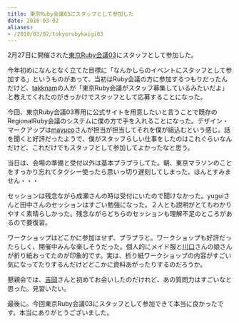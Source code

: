 ```yaml
---
title: 東京Ruby会議03にスタッフとして参加した
date: 2010-03-02
aliases:
- /2010/03/02/tokyorubykaigi03
---
```

2月27日に開催された<a href='http://regional.rubykaigi.org/tokyo03' target='_blank'>東京Ruby会議03</a>にスタッフとして参加した。

今年初めになんとなく立てた目標に「なんかしらのイベントにスタッフとして参加する」というものがあって、当初はRuby会議の方に参加するつもりだったんだけど、<a href='http://d.hatena.ne.jp/takkan_m/' target='_blank'>takknam</a>の人が「東京Ruby会議がスタッフ募集しているみたいだよ」と教えてくれたのがきっかけでスタッフとして応募することになった。

今回、東京Ruby会議03専用に公式サイトを用意したいと言うことで既存のRegionalRuby会議のシステムに僕の方で手を入れることになった。デザイン・マークアップは<a href='http://cocooooooon.com/' target='_blank'>mayuco</a>さんが担当が担当してそれを僕が組込むという感じ。話を聞くと好評だったようで、僕がスタッフらしい仕事をしたのはこれぐらいなんだけど、これだけでもスタッフとして参加してよかったなと思う。

当日は、会場の準備と受付以外は基本プラプラしてた。朝、東京マラソンのことをすっかり忘れてタクシー使ったら思いっ切り遅刻してしまった。ほんとすみません・・・

セッションは残念ながら成瀬さんの時は受付にいたので聞けなかった。yuguiさんと田中さんのセッションはすごい勉強になった。２人とも説明がとてもわかりやすく素晴らしかった。残念ながらどちらのセッションも理解不足のところがあるので要復習。

ワークショップはどこかに参加はせず、プラプラと。ワークショップも好評だったらしく、開催中みんな楽しそうだった。個人的にメイド服と<a href="http://d.hatena.ne.jp/wayaguchi/20100301/1267373357" target='_blank'>川口</a>さんの娘さんが折り紙おってたのが印象的です。実は、折り紙ワークショップの内容がすごい気になってたりするんだけどどこかに資料あがったりするのだろうか。

懇親会では、<a href="http://d.hatena.ne.jp/hyoshiok/" target='_blank'>吉岡</a>さんと初めてお会いしたのだけれど、あの質問力はすごいなと思った。見習いたい。

最後に。今回東京Ruby会議03にスタッフとして参加できて本当に良かったです。本当にありがとうございました。